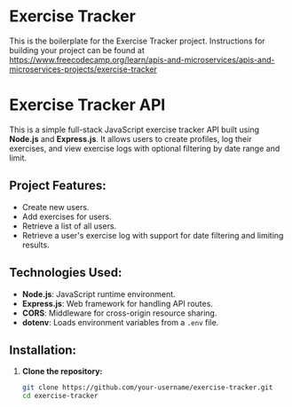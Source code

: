 # Exercise Tracker

This is the boilerplate for the Exercise Tracker project. Instructions for building your project can be found at https://www.freecodecamp.org/learn/apis-and-microservices/apis-and-microservices-projects/exercise-tracker

# Exercise Tracker API

This is a simple full-stack JavaScript exercise tracker API built using **Node.js** and **Express.js**. It allows users to create profiles, log their exercises, and view exercise logs with optional filtering by date range and limit.

## Project Features:
- Create new users.
- Add exercises for users.
- Retrieve a list of all users.
- Retrieve a user's exercise log with support for date filtering and limiting results.

## Technologies Used:
- **Node.js**: JavaScript runtime environment.
- **Express.js**: Web framework for handling API routes.
- **CORS**: Middleware for cross-origin resource sharing.
- **dotenv**: Loads environment variables from a `.env` file.

## Installation:

1. **Clone the repository:**
   ```bash
   git clone https://github.com/your-username/exercise-tracker.git
   cd exercise-tracker
